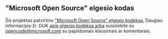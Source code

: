 ## <a name="microsoft-open-source-code-of-conduct"></a>"Microsoft Open Source" elgesio kodas
Šis projektas patvirtino ["Microsoft Open Source" elgesio kodeksą.](https://opensource.microsoft.com/codeofconduct/)
Daugiau informacijos žr. DUK [apie elgesio kodeksą arba](https://opensource.microsoft.com/codeofconduct/faq/) susisiekite su [opencode@microsoft.com](mailto:opencode@microsoft.com) su papildomais klausimais ar komentarais.